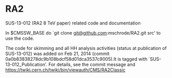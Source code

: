 RA2
===

SUS-13-012 (RA2 8 TeV paper) related code and documentation

In $CMSSW_BASE do `git clone git@github.com:mschrode/RA2.git src' to use the code.

The code for skimming and all HH analysis activities (status at publication of SUS-13-012)
was added on Feb 21, 2014 (commit 0a0b83838278dc9b108bdcf58d01dca3537c9005).It is tagged
with `SUS-13-012_Publication'. For details, see the commit message and
https://twiki.cern.ch/twiki/bin/viewauth/CMS/RA2Classic
